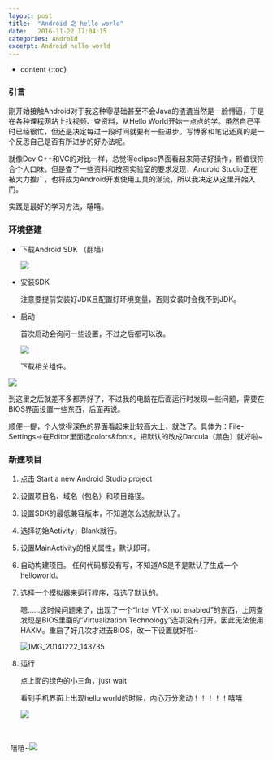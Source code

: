 ```yaml
---
layout: post
title:  "Android 之 hello world"
date:   2016-11-22 17:04:15
categories: Android
excerpt: Android hello world
---
```


* content
{:toc}

### 引言

刚开始接触Android对于我这种零基础甚至不会Java的渣渣当然是一脸懵逼，于是在各种课程网站上找视频、查资料，从Hello World开始一点点的学。虽然自己平时已经很忙，但还是决定每过一段时间就要有一些进步。写博客和笔记还真的是一个反思自己是否有所进步的好办法呢。

就像Dev C++和VC的对比一样，总觉得eclipse界面看起来简洁好操作，颜值很符合个人口味。但是查了一些资料和按照实验室的要求发现，Android Studio正在被大力推广，也将成为Android开发使用工具的潮流，所以我决定从这里开始入门。

实践是最好的学习方法，嘻嘻。

### 环境搭建

- 下载Android SDK （翻墙）

  ![](http://upload-images.jianshu.io/upload_images/323464-4ce26de1799f4aaf.png?imageMogr2/auto-orient/strip%7CimageView2/2/w/1240)

- 安装SDK

  注意要提前安装好JDK且配置好环境变量，否则安装时会找不到JDK。

- 启动

  首次启动会询问一些设置，不过之后都可以改。

  ![](http://upload-images.jianshu.io/upload_images/323464-887736cd3a050e0b.png?imageMogr2/auto-orient/strip%7CimageView2/2/w/1240)

  ​下载相关组件。

![](http://upload-images.jianshu.io/upload_images/323464-4ef0fa87c1fd3bd6.png?imageMogr2/auto-orient/strip%7CimageView2/2/w/1240)

​	到这里之后就差不多都弄好了，不过我的电脑在后面运行时发现一些问题，需要在BIOS界面设置一些东西，后面再说。

​	顺便一提，个人觉得深色的界面看起来比较高大上，就改了。具体为：File-Settings->在Editor里面选colors&fonts，把默认的改成Darcula（黑色）就好啦~

### 新建项目

  1. 点击 Start a new Android Studio project

  2. 设置项目名、域名（包名）和项目路径。

  3. 设置SDK的最低兼容版本，不知道怎么选就默认了。

  4. 选择初始Activity，Blank就行。

  5. 设置MainActivity的相关属性，默认即可。

  6. 自动构建项目。 任何代码都没有写，不知道AS是不是默认了生成一个helloworld。

  7. 选择一个模拟器来运行程序，我选了默认的。

     嗯......这时候问题来了，出现了一个“Intel VT-X not enabled”的东西，上网查发现是BIOS里面的“Virtualization Technology”选项没有打开，因此无法使用HAXM。重启了好几次才进去BIOS，改一下设置就好啦~

     ![IMG_20141222_143735](http://www.2cto.com/uploadfile/Collfiles/20150303/2015030310320831.jpg)

  8. 运行

     ​点上面的绿色的小三角，just wait

     ​看到手机界面上出现hello world的时候，内心万分激动！！！！！嘻嘻

     ​![](http://ww3.sinaimg.cn/large/006pzljrgw1fa10e9vdj8j309t0egt9e.jpg)

<br>

​	嘻嘻~![](http://ww1.sinaimg.cn/large/006pzljrgw1fa0z73jk5tj301c01c0sh.jpg)
